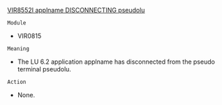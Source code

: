 [VIR8552I applname DISCONNECTING pseudolu](https://virtel.readthedocs.io/en/latest/manuals/virtel/Virtel459MG/messages.html?highlight=VIR8552I#VIR8552I)

`Module`
- VIR0815

`Meaning`
- The LU 6.2 application applname has disconnected from the pseudo terminal pseudolu.

`Action`
- None.
